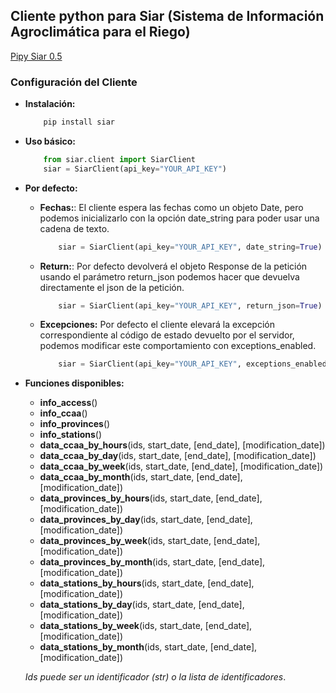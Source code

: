 ## Cliente python para Siar (Sistema de Información Agroclimática para el Riego)
[Pipy Siar 0.5](https://pypi.org/project/siar/0.5/)
### Configuración del Cliente

* **Instalación:**
	```python
        pip install siar
    ```
* **Uso básico:**
    ```python
    	from siar.client import SiarClient
    	siar = SiarClient(api_key="YOUR_API_KEY")
    ```
* **Por defecto:**
	* **Fechas:**: El cliente espera las fechas como un objeto Date, pero podemos inicializarlo con la opción date_string para poder usar una cadena de texto.
    	```python
    		siar = SiarClient(api_key="YOUR_API_KEY", date_string=True)
    	``` 
	* **Return:**: Por defecto devolverá el objeto Response de la petición usando el parámetro return_json podemos hacer que devuelva directamente el json de la petición.
	 	```python
            siar = SiarClient(api_key="YOUR_API_KEY", return_json=True)
        ```
	* **Excepciones:** Por defecto el cliente elevará la excepción correspondiente al código de estado devuelto por el servidor, podemos modificar este comportamiento con exceptions_enabled.
		```python
		    siar = SiarClient(api_key="YOUR_API_KEY", exceptions_enabled=False)
        ```
        
* **Funciones disponibles:**
    * **info_access**()
    * **info_ccaa**()
    * **info_provinces**()
    * **info_stations**()
    * **data_ccaa_by_hours**(ids, start_date, [end_date], [modification_date])
    * **data_ccaa_by_day**(ids, start_date, [end_date], [modification_date])
    * **data_ccaa_by_week**(ids, start_date, [end_date], [modification_date])
    * **data_ccaa_by_month**(ids, start_date, [end_date], [modification_date])
    * **data_provinces_by_hours**(ids, start_date, [end_date], [modification_date])
    * **data_provinces_by_day**(ids, start_date, [end_date], [modification_date])
    * **data_provinces_by_week**(ids, start_date, [end_date], [modification_date])
    * **data_provinces_by_month**(ids, start_date, [end_date], [modification_date])
    * **data_stations_by_hours**(ids, start_date, [end_date], [modification_date])
    * **data_stations_by_day**(ids, start_date, [end_date], [modification_date])
    * **data_stations_by_week**(ids, start_date, [end_date], [modification_date])
    * **data_stations_by_month**(ids, start_date, [end_date], [modification_date])

    *Ids puede ser un identificador (str) o la lista de identificadores*.
